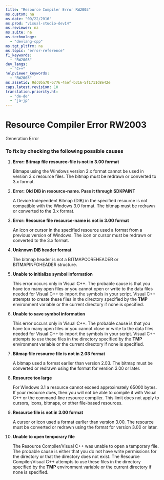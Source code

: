 ```yaml
---
title: "Resource Compiler Error RW2003"
ms.custom: na
ms.date: "09/22/2016"
ms.prod: "visual-studio-dev14"
ms.reviewer: na
ms.suite: na
ms.technology: 
  - "devlang-cpp"
ms.tgt_pltfrm: na
ms.topic: "error-reference"
f1_keywords: 
  - "RW2003"
dev_langs: 
  - "C++"
helpviewer_keywords: 
  - "RW2003"
ms.assetid: 9dc0ba70-6776-4aef-b316-5f1711d8e42e
caps.latest.revision: 10
translation.priority.ht: 
  - "de-de"
  - "ja-jp"
---
```

# Resource Compiler Error RW2003
Generation Error  
  
### To fix by checking the following possible causes  
  
1.  **Error: Bitmap file resource-file is not in 3.00 format**  
  
     Bitmaps using the Windows version 2.x format cannot be used in version 3.x resource files. The bitmap must be redrawn or converted to 3.x format.  
  
2.  **Error: Old DIB in resource-name. Pass it through SDKPAINT**  
  
     A Device Independent Bitmap (DIB) in the specified resource is not compatible with the Windows 3.0 format. The bitmap must be redrawn or converted to the 3.x format.  
  
3.  **Error: Resource file resource-name is not in 3.00 format**  
  
     An icon or cursor in the specified resource used a format from a previous version of Windows. The icon or cursor must be redrawn or converted to the 3.x format.  
  
4.  **Unknown DIB header format**  
  
     The bitmap header is not a BITMAPCOREHEADER or BITMAPINFOHEADER structure.  
  
5.  **Unable to initialize symbol information**  
  
     This error occurs only in Visual C++. The probable cause is that you have too many open files or you cannot open or write to the data files needed for Visual C++ to import the symbols in your script. Visual C++ attempts to create these files in the directory specified by the **TMP** environment variable or the current directory if none is specified.  
  
6.  **Unable to save symbol information**  
  
     This error occurs only in Visual C++. The probable cause is that you have too many open files or you cannot close or write to the data files needed for Visual C++ to import the symbols in your script. Visual C++ attempts to use these files in the directory specified by the **TMP** environment variable or the current directory if none is specified.  
  
7.  **Bitmap file resource file is not in 2.03 format**  
  
     A bitmap used a format earlier than version 2.03. The bitmap must be converted or redrawn using the format for version 3.00 or later.  
  
8.  **Resource too large**  
  
     For Windows 3.1 a resource cannot exceed approximately 65000 bytes. If your resource does, then you will not be able to compile it with Visual C++ or the command-line resource compiler. This limit does not apply to cursors, icons, bitmaps, or other file-based resources.  
  
9. **Resource file is not in 3.00 format**  
  
     A cursor or icon used a format earlier than version 3.00. The resource must be converted or redrawn using the format for version 3.00 or later.  
  
10. **Unable to open temporary file**  
  
     The Resource Compiler/Visual C++ was unable to open a temporary file. The probable cause is either that you do not have write permissions for the directory or that the directory does not exist. The Resource Compiler/Visual C++ attempts to use these files in the directory specified by the **TMP** environment variable or the current directory if none is specified.